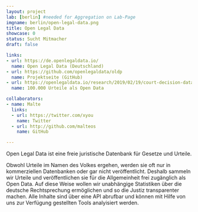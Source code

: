 ```yaml
---
layout: project
lab: [berlin] #needed for Aggregation on Lab-Page
imgname: berlin/open-legal-data.png
title: Open Legal Data
showcase: 0
status: Sucht Mitmacher
draft: false

links:
- url: https://de.openlegaldata.io/
  name: Open Legal Data (Deutschland)
- url: https://github.com/openlegaldata/oldp
  name: Projektseite (GitHub)
- url: https://openlegaldata.io/research/2019/02/19/court-decision-dataset.html
  name: 100.000 Urteile als Open Data

collaborators:
- name: Malte
  links:
  - url: https://twitter.com/xyou
    name: Twitter
  - url: http://github.com/malteos
    name: GitHub

---
```


Open Legal Data ist eine freie juristische Datenbank für Gesetze und Urteile.

Obwohl Urteile im Namen des Volkes ergehen, werden sie oft nur in kommerziellen Datenbanken oder gar nicht veröffentlicht. Deshalb sammeln wir Urteile und veröffentlichen sie für die Allgemeinheit frei zugänglich als Open Data.
Auf diese Weise wollen wir unabhängige Statistiken über die deutsche Rechtsprechung ermöglichen und so die Justiz transparenter machen. Alle Inhalte sind über eine API abrufbar und können mit Hilfe von uns zur Verfügung gestellten Tools analyisiert werden.
